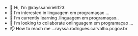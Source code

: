 - 👋 Hi, I’m @rayssamirieli123
- 👀 I’m interested in linguagem em  programaçao ...
- 🌱 I’m currently learning .linguagem em programaçao..
- 💞️ I’m looking to collaborate onlinguagem em programaçao ...
- 📫 How to reach me ...rayssa.rodrigues.carvalho.pr.gov.br

<!---
rayssamirieli123/rayssamirieli123 is a ✨ special ✨ repository because its `README.md` (this file) appears on your GitHub profile.
You can click the Preview link to take a look at your changes.
--->
